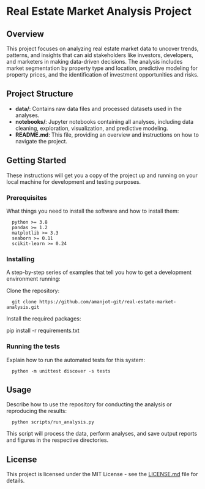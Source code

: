 # Real Estate Market Analysis Project

## Overview

This project focuses on analyzing real estate market data to uncover trends, patterns, and insights that can aid stakeholders like investors, developers, and marketers in making data-driven decisions. The analysis includes market segmentation by property type and location, predictive modeling for property prices, and the identification of investment opportunities and risks.

## Project Structure

- **data/**: Contains raw data files and processed datasets used in the analyses.
- **notebooks/**: Jupyter notebooks containing all analyses, including data cleaning, exploration, visualization, and predictive modeling.
- **README.md**: This file, providing an overview and instructions on how to navigate the project.

## Getting Started

These instructions will get you a copy of the project up and running on your local machine for development and testing purposes.

### Prerequisites

What things you need to install the software and how to install them:

```
  python >= 3.8
  pandas >= 1.2
  matplotlib >= 3.3
  seaborn >= 0.11
  scikit-learn >= 0.24
```


### Installing

A step-by-step series of examples that tell you how to get a development environment running:

Clone the repository:

```
  git clone https://github.com/amanjot-git/real-estate-market-analysis.git
```


Install the required packages:

pip install -r requirements.txt


### Running the tests

Explain how to run the automated tests for this system:

```
  python -m unittest discover -s tests
```

## Usage

Describe how to use the repository for conducting the analysis or reproducing the results:

```
  python scripts/run_analysis.py
```
This script will process the data, perform analyses, and save output reports and figures in the respective directories.


## License

This project is licensed under the MIT License - see the [LICENSE.md](LICENSE.md) file for details.



